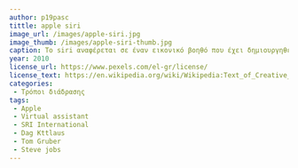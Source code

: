 ```yaml
---
author: p19pasc
tittle: apple siri
image_url: /images/apple-siri.jpg
image_thumb: /images/apple-siri-thumb.jpg
caption: Το siri αναφέρεται σε έναν εικονικό βοηθό που έχει δημιουργηθεί στο SRI International Κέντρο Τεχνητής Νοημοσύνης από τους Dag Kittlaus, Tom Gruber και εξαγοράστηκε το 2010 από την Apple Inc συγκεκριμένα από τον Steve Jobs. Χρησημοποιεί την φυσική γλώσσα ώστε να απαντά στα ερωτήματα του χρήστη και να πραγματοποιεί λειτουργίες που του επιβάλλονται όπως η περιήγηση στο διαδίκτυο, πραγματοποιήση κλήσης ή αποστολής μηνύματος σε μια επαφή ενώ ακόμα και η αναπαραγωγή ενός τραγουδιού.  
year: 2010
license_url: https://www.pexels.com/el-gr/license/
license_text: https://en.wikipedia.org/wiki/Wikipedia:Text_of_Creative_Commons_Attribution-ShareAlike_3.0_Unported_License
categories:
 - Τρόποι διάδρασης
tags:
 - Apple
 - Virtual assistant
 - SRI International
 - Dag Kttlaus 
 - Tom Gruber
 - Steve jobs
---
```

